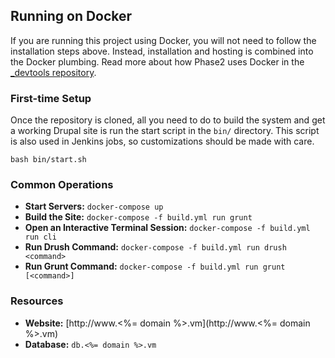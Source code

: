 ## Running on Docker

If you are running this project using Docker, you will not need to follow the
installation steps above. Instead, installation and hosting is combined into
the Docker plumbing. Read more about how Phase2 uses Docker in the [_devtools
repository](https://bitbucket.org/phase2tech/_devtools_vm).

### First-time Setup

Once the repository is cloned, all you need to do to build the system and get a
working Drupal site is run the start script in the `bin/` directory. This script
is also used in Jenkins jobs, so customizations should be made with care.

```bash bin/start.sh```

### Common Operations

* **Start Servers:** `docker-compose up`
* **Build the Site:** `docker-compose -f build.yml run grunt`
* **Open an Interactive Terminal Session:** `docker-compose -f build.yml run cli`
* **Run Drush Command:** `docker-compose -f build.yml run drush <command>`
* **Run Grunt Command:** `docker-compose -f build.yml run grunt [<command>]`

### Resources

* **Website:** [http://www.<%= domain %>.vm](http://www.<%= domain %>.vm)
* **Database:** `db.<%= domain %>.vm`
